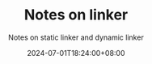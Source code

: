 ---
title: "Notes on linker"
subtitle: "Notes on static linker and dynamic linker"

summary: "Notes on static linker and dynamic linker"

date: 2024-07-01T18:24:00+08:00

lastmod: 2024-07-01T18:24:00+08:00

draft: true


show_date: true
links:
  - name: Static Linker Source Code
    url: 'https://github.com/ruitianzhong/linker'
  - name: Dynamic Linker Source Code
    url: 'https://github.com/ruitianzhong/dynamic-linker'
featured: false
authors:
  - admin

categories:
- linker
---